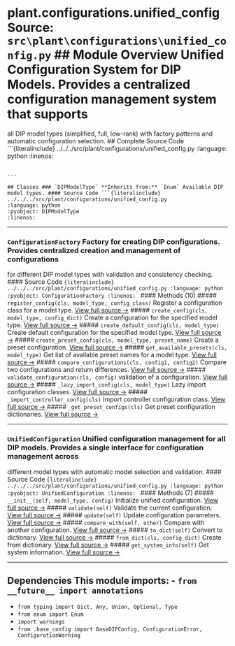# plant.configurations.unified_config **Source:** `src\plant\configurations\unified_config.py` ## Module Overview Unified Configuration System for DIP Models. Provides a centralized configuration management system that supports

all DIP model types (simplified, full, low-rank) with factory patterns
and automatic configuration selection. ## Complete Source Code ```{literalinclude} ../../../src/plant/configurations/unified_config.py
:language: python
:linenos:
```

---

## Classes ### `DIPModelType` **Inherits from:** `Enum` Available DIP model types. #### Source Code ```{literalinclude} ../../../src/plant/configurations/unified_config.py
:language: python
:pyobject: DIPModelType
:linenos:
```

---

### `ConfigurationFactory` Factory for creating DIP configurations. Provides centralized creation and management of configurations

for different DIP model types with validation and consistency checking. #### Source Code ```{literalinclude} ../../../src/plant/configurations/unified_config.py
:language: python
:pyobject: ConfigurationFactory
:linenos:
``` #### Methods (10) ##### `register_config(cls, model_type, config_class)` Register a configuration class for a model type. [View full source →](#method-configurationfactory-register_config) ##### `create_config(cls, model_type, config_dict)` Create a configuration for the specified model type. [View full source →](#method-configurationfactory-create_config) ##### `create_default_config(cls, model_type)` Create default configuration for the specified model type. [View full source →](#method-configurationfactory-create_default_config) ##### `create_preset_config(cls, model_type, preset_name)` Create a preset configuration. [View full source →](#method-configurationfactory-create_preset_config) ##### `get_available_presets(cls, model_type)` Get list of available preset names for a model type. [View full source →](#method-configurationfactory-get_available_presets) ##### `compare_configurations(cls, config1, config2)` Compare two configurations and return differences. [View full source →](#method-configurationfactory-compare_configurations) ##### `validate_configuration(cls, config)` validation of a configuration. [View full source →](#method-configurationfactory-validate_configuration) ##### `_lazy_import_config(cls, model_type)` Lazy import configuration classes. [View full source →](#method-configurationfactory-_lazy_import_config) ##### `_import_controller_config(cls)` Import controller configuration class. [View full source →](#method-configurationfactory-_import_controller_config) ##### `_get_preset_configs(cls)` Get preset configuration dictionaries. [View full source →](#method-configurationfactory-_get_preset_configs)

---

### `UnifiedConfiguration` Unified configuration management for all DIP models. Provides a single interface for configuration management across
different model types with automatic model selection and validation. #### Source Code ```{literalinclude} ../../../src/plant/configurations/unified_config.py
:language: python
:pyobject: UnifiedConfiguration
:linenos:
``` #### Methods (7) ##### `__init__(self, model_type, config)` Initialize unified configuration. [View full source →](#method-unifiedconfiguration-__init__) ##### `validate(self)` Validate the current configuration. [View full source →](#method-unifiedconfiguration-validate) ##### `update(self)` Update configuration parameters. [View full source →](#method-unifiedconfiguration-update) ##### `compare_with(self, other)` Compare with another configuration. [View full source →](#method-unifiedconfiguration-compare_with) ##### `to_dict(self)` Convert to dictionary. [View full source →](#method-unifiedconfiguration-to_dict) ##### `from_dict(cls, config_dict)` Create from dictionary. [View full source →](#method-unifiedconfiguration-from_dict) ##### `get_system_info(self)` Get system information. [View full source →](#method-unifiedconfiguration-get_system_info)

---

## Dependencies This module imports: - `from __future__ import annotations`

- `from typing import Dict, Any, Union, Optional, Type`
- `from enum import Enum`
- `import warnings`
- `from .base_config import BaseDIPConfig, ConfigurationError, ConfigurationWarning`
